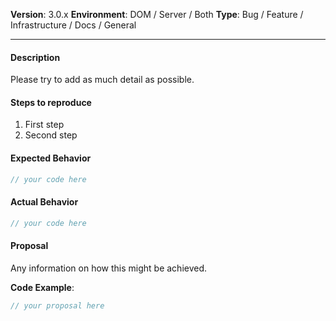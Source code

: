 <!------------------------------------------
  Thanks for contributing!
  Please read the guide-lines at the bottom.
------------------------------------------->

**Version**: 3.0.x
**Environment**: DOM / Server / Both
**Type**: Bug / Feature / Infrastructure / Docs / General

-------------------
#### Description
Please try to add as much detail as possible.

<!-- 
  BUG REPORT ONLY 
  ===============
-->
#### Steps to reproduce
1. First step
2. Second step

#### Expected Behavior
```javascript
// your code here
```

#### Actual Behavior
```javascript
// your code here
```

<!-- 
  FEATURE REQUEST ONLY
  ====================
-->
#### Proposal
Any information on how this might be achieved.

**Code Example**:
```javascript
// your proposal here
```


<!---------------------
  =====================
  REPORTING GUIDE-LINES
  =====================

  FEATURE REQUEST:
  If you have a feature request please fill out the form
  to describe is as detailed as possible including code examples, use-cases
  and perhaps pro/contra implementing it
  TODO: Remove the BUG REPORT ONLY part

  BUG REPPORT:
  If you found a bug please fill out the template below.
  Remove some parts if not needed, but try to be as detailed as possible.
  If it is not reproductible, please note that.
  TODO: Remove the FEATURE REQUEST ONLY part.
--------------------->
